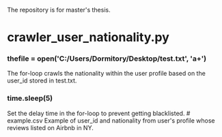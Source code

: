 The repository is for master's thesis.  
# crawler_user_nationality.py
<H3>thefile = open('C:/Users/Dormitory/Desktop/test.txt', 'a+')</H3>  
The for-loop crawls the nationality within the user profile based on the user_id stored in test.txt.  
<H3>time.sleep(5)</H3>  
Set the delay time in the for-loop to prevent getting blacklisted.  
# example.csv
Example of user_id and nationality from user's profile whose reviews listed on Airbnb in NY.
